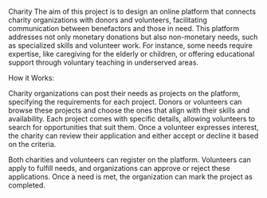 Charity
The aim of this project is to design an online platform that connects charity organizations with donors and volunteers, facilitating communication between benefactors and those in need. This platform addresses not only monetary donations but also non-monetary needs, such as specialized skills and volunteer work. For instance, some needs require expertise, like caregiving for the elderly or children, or offering educational support through voluntary teaching in underserved areas.

How it Works:

Charity organizations can post their needs as projects on the platform, specifying the requirements for each project. Donors or volunteers can browse these projects and choose the ones that align with their skills and availability. Each project comes with specific details, allowing volunteers to search for opportunities that suit them. Once a volunteer expresses interest, the charity can review their application and either accept or decline it based on the criteria.

Both charities and volunteers can register on the platform. Volunteers can apply to fulfill needs, and organizations can approve or reject these applications. Once a need is met, the organization can mark the project as completed.
